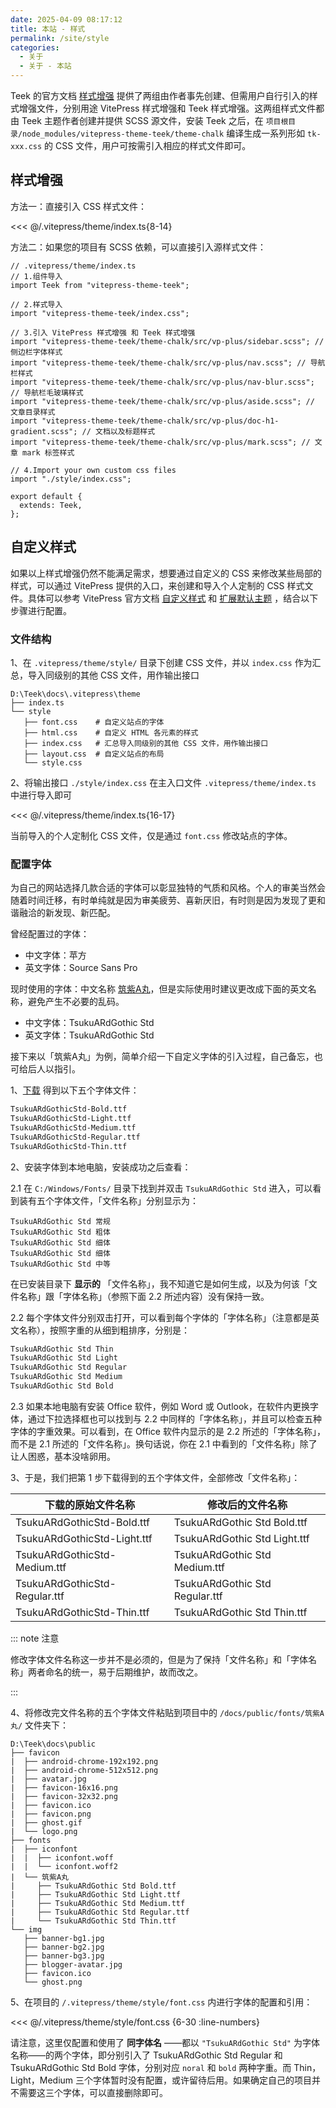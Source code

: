 ```yaml
---
date: 2025-04-09 08:17:12
title: 本站 - 样式
permalink: /site/style
categories:
  - 关于
  - 关于 - 本站
---
```


Teek 的官方文档 [样式增强](https://vp.teek.top/styles-plus) 提供了两组由作者事先创建、但需用户自行引入的样式增强文件，分别用途 VitePress 样式增强和 Teek 样式增强。这两组样式文件都由 Teek 主题作者创建并提供 SCSS 源文件，安装 Teek 之后，在 `项目根目录/node_modules/vitepress-theme-teek/theme-chalk` 编译生成一系列形如 `tk-xxx.css` 的 CSS 文件，用户可按需引入相应的样式文件即可。

<!-- more -->

## 样式增强

方法一：直接引入 CSS 样式文件：

<<< @/.vitepress/theme/index.ts{8-14}

方法二：如果您的项目有 SCSS 依赖，可以直接引入源样式文件：

```ts{8-14}
// .vitepress/theme/index.ts
// 1.组件导入
import Teek from "vitepress-theme-teek";

// 2.样式导入
import "vitepress-theme-teek/index.css";

// 3.引入 VitePress 样式增强 和 Teek 样式增强
import "vitepress-theme-teek/theme-chalk/src/vp-plus/sidebar.scss"; // 侧边栏字体样式
import "vitepress-theme-teek/theme-chalk/src/vp-plus/nav.scss"; // 导航栏样式
import "vitepress-theme-teek/theme-chalk/src/vp-plus/nav-blur.scss"; // 导航栏毛玻璃样式
import "vitepress-theme-teek/theme-chalk/src/vp-plus/aside.scss"; // 文章目录样式
import "vitepress-theme-teek/theme-chalk/src/vp-plus/doc-h1-gradient.scss"; // 文档以及标题样式
import "vitepress-theme-teek/theme-chalk/src/vp-plus/mark.scss"; // 文章 mark 标签样式

// 4.Import your own custom css files
import "./style/index.css";

export default {
  extends: Teek,
};
```

## 自定义样式

如果以上样式增强仍然不能满足需求，想要通过自定义的 CSS 来修改某些局部的样式，可以通过 VitePress 提供的入口，来创建和导入个人定制的 CSS 样式文件。具体可以参考 VitePress 官方文档 [自定义样式](https://vitepress.dev/zh/guide/custom-theme) 和 [扩展默认主题](https://vitepress.dev/zh/guide/extending-default-theme#customizing-css) ，结合以下步骤进行配置。

### 文件结构

1、在 `.vitepress/theme/style/` 目录下创建 CSS 文件，并以 `index.css` 作为汇总，导入同级别的其他 CSS 文件，用作输出接口

```sh{6}
D:\Teek\docs\.vitepress\theme
├── index.ts
└── style
   ├── font.css    # 自定义站点的字体
   ├── html.css    # 自定义 HTML 各元素的样式
   ├── index.css   # 汇总导入同级别的其他 CSS 文件，用作输出接口
   ├── layout.css  # 自定义站点的布局
   └── style.css
```

2、将输出接口 `./style/index.css` 在主入口文件 `.vitepress/theme/index.ts` 中进行导入即可

<<< @/.vitepress/theme/index.ts{16-17}

当前导入的个人定制化 CSS 文件，仅是通过 `font.css` 修改站点的字体。

### 配置字体

为自己的网站选择几款合适的字体可以彰显独特的气质和风格。个人的审美当然会随着时间迁移，有时单纯就是因为审美疲劳、喜新厌旧，有时则是因为发现了更和谐融洽的新发现、新匹配。

曾经配置过的字体：

- 中文字体：苹方
- 英文字体：Source Sans Pro

现时使用的字体：中文名称 [筑紫A丸](https://github.com/Zolyn/TsukuARdGothic-Std/blame/main/renamed/TsukuARdGothicStd-Regular.ttf)，但是实际使用时建议更改成下面的英文名称，避免产生不必要的乱码。

- 中文字体：TsukuARdGothic Std
- 英文字体：TsukuARdGothic Std

接下来以「筑紫A丸」为例，简单介绍一下自定义字体的引入过程，自己备忘，也可给后人以指引。

1、[下载](https://github.com/Zolyn/TsukuARdGothic-Std/blame/main/renamed/TsukuARdGothicStd-Regular.ttf) 得到以下五个字体文件：

```md
TsukuARdGothicStd-Bold.ttf
TsukuARdGothicStd-Light.ttf
TsukuARdGothicStd-Medium.ttf
TsukuARdGothicStd-Regular.ttf
TsukuARdGothicStd-Thin.ttf
```

2、安装字体到本地电脑，安装成功之后查看：

2.1 在 `C:/Windows/Fonts/` 目录下找到并双击 `TsukuARdGothic Std` 进入，可以看到装有五个字体文件，「文件名称」分别显示为：

```
TsukuARdGothic Std 常规
TsukuARdGothic Std 粗体
TsukuARdGothic Std 细体
TsukuARdGothic Std 细体
TsukuARdGothic Std 中等
```

在已安装目录下 **显示的** 「文件名称」，我不知道它是如何生成，以及为何该「文件名称」跟「字体名称」（参照下面 2.2 所述内容）没有保持一致。

2.2 每个字体文件分别双击打开，可以看到每个字体的「字体名称」（注意都是英文名称），按照字重的从细到粗排序，分别是：

```md
TsukuARdGothic Std Thin
TsukuARdGothic Std Light
TsukuARdGothic Std Regular
TsukuARdGothic Std Medium
TsukuARdGothic Std Bold
```

2.3 如果本地电脑有安装 Office 软件，例如 Word 或 Outlook，在软件内更换字体，通过下拉选择框也可以找到与 2.2 中同样的「字体名称」，并且可以检查五种字体的字重效果。可以看到，在 Office 软件内显示的是 2.2 所述的「字体名称」，而不是 2.1 所述的「文件名称」。换句话说，你在 2.1 中看到的「文件名称」除了让人困惑，基本没啥卵用。

3、于是，我们把第 1 步下载得到的五个字体文件，全部修改「文件名称」：

| 下载的原始文件名称            | 修改后的文件名称               |
| ----------------------------- | ------------------------------ |
| TsukuARdGothicStd-Bold.ttf    | TsukuARdGothic Std Bold.ttf    |
| TsukuARdGothicStd-Light.ttf   | TsukuARdGothic Std Light.ttf   |
| TsukuARdGothicStd-Medium.ttf  | TsukuARdGothic Std Medium.ttf  |
| TsukuARdGothicStd-Regular.ttf | TsukuARdGothic Std Regular.ttf |
| TsukuARdGothicStd-Thin.ttf    | TsukuARdGothic Std Thin.ttf    |

::: note 注意

修改字体文件名称这一步并不是必须的，但是为了保持「文件名称」和「字体名称」两者命名的统一，易于后期维护，故而改之。

:::

4、将修改完文件名称的五个字体文件粘贴到项目中的 `/docs/public/fonts/筑紫A丸/` 文件夹下：

```md:line-numbers {16-21}
D:\Teek\docs\public
├── favicon
|  ├── android-chrome-192x192.png
|  ├── android-chrome-512x512.png
|  ├── avatar.jpg
|  ├── favicon-16x16.png
|  ├── favicon-32x32.png
|  ├── favicon.ico
|  ├── favicon.png
|  ├── ghost.gif
|  └── logo.png
├── fonts
|  ├── iconfont
|  |  ├── iconfont.woff
|  |  └── iconfont.woff2
|  └── 筑紫A丸
|     ├── TsukuARdGothic Std Bold.ttf
|     ├── TsukuARdGothic Std Light.ttf
|     ├── TsukuARdGothic Std Medium.ttf
|     ├── TsukuARdGothic Std Regular.ttf
|     └── TsukuARdGothic Std Thin.ttf
└── img
   ├── banner-bg1.jpg
   ├── banner-bg2.jpg
   ├── banner-bg3.jpg
   ├── blogger-avatar.jpg
   ├── favicon.ico
   └── ghost.png
```

5、在项目的 `/.vitepress/theme/style/font.css` 内进行字体的配置和引用：

<<< @/.vitepress/theme/style/font.css {6-30 :line-numbers}

请注意，这里仅配置和使用了 **同字体名** ——都以 `"TsukuARdGothic Std"` 为字体名称——的两个字体，即分别引入了 TsukuARdGothic Std Regular 和 TsukuARdGothic Std Bold 字体，分别对应 `noral` 和 `bold` 两种字重。而 Thin，Light，Medium 三个字体暂时没有配置，或许留待后用。如果确定自己的项目并不需要这三个字体，可以直接删除即可。
